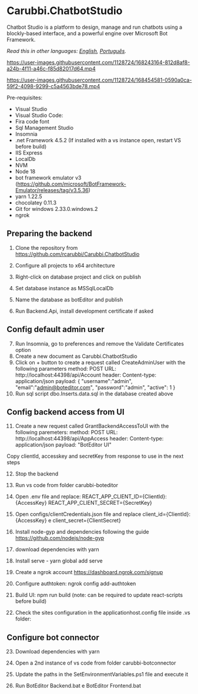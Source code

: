 # Carubbi.ChatbotStudio
Chatbot Studio is a platform to design, manage and run chatbots using a blockly-based interface, and a powerful engine over Microsoft Bot Framework. 

*Read this in other languages: [English](README.md), [Português](README.pt-br.md).*

https://user-images.githubusercontent.com/1128724/168243164-812d8af8-a24b-4f11-a46c-f85d82017d64.mp4


https://user-images.githubusercontent.com/1128724/168454581-0590a0ca-59f2-4098-9299-c5a4563bde78.mp4


Pre-requisites:
* Visual Studio
* Visual Studio Code: 
* Fira code font
* Sql Management Studio
* Insomnia
* .net Framework 4.5.2 (If installed with a vs instance open, restart VS before build)
* IIS Express
* LocalDb
* NVM
* Node 18
* bot framework emulator v3 (https://github.com/microsoft/BotFramework-Emulator/releases/tag/v3.5.36)
* yarn 1.22.5
* chocolatey 0.11.3
* Git for windows 2.33.0.windows.2
* ngrok

## Preparing the backend

1. Clone the repository from https://github.com/rcarubbi/Carubbi.ChatbotStudio
2. Configure all projects to x64 architecture

3. Right-click on database project and click on publish
4. Set database instance as MSSqlLocalDb 
5. Name the database as botEditor and publish 
6. Run Backend.Api, install development certificate if asked

## Config default admin user

7. Run Insomnia, go to preferences and remove the Validate Certificates option 
8. Create a new document as Carubbi.ChatbotStudio
9. Click on + button to create a request called CreateAdminUser with the following parameters
method: POST
URL: http://localhost:44398/api/Account
header: Content-type: application/json
payload: 
{
	"username":"admin",
	"email":"admin@boteditor.com",
	"password":"admin",
	"active": 1
}
10. Run sql script dbo.Inserts.data.sql in the database created above

## Config backend access from UI

11. Create a new request called GrantBackendAccessToUI with the following paremeters:
method: POST
URL: http://localhost:44398/api/AppAccess
header: Content-type: application/json
payload: "BotEditor UI"

Copy clientId, accesskey and secretKey from response to use in the next steps

12. Stop the backend
13. Run vs code from folder carubbi-boteditor
14. Open .env file and replace:
REACT_APP_CLIENT_ID={ClientId}:{AccessKey} 
REACT_APP_CLIENT_SECRET={SecretKey}

15. Open configs/clientCredentials.json file and replace client_id={ClientId}:{AccessKey} e client_secret={ClientSecret}
16. Install node-gyp and dependencies following the guide https://github.com/nodejs/node-gyp
17. download dependencies with yarn
18. Install serve - yarn global add serve
19. Create a ngrok account https://dashboard.ngrok.com/signup
20. Configure authtoken: ngrok config add-authtoken <TOKEN>
21. Build UI: npm run build (note: can be required to update react-scripts before build)
22. Check the sites configuration in the applicationhost.config file inside .vs folder:
 <sites>
             <site name="Carubbi.BotEditor.SamplesApi" id="1">
                <application path="/" applicationPool="Clr4IntegratedAppPool">
                    <virtualDirectory path="/" physicalPath="C:\Users\rcaru\source\repos\Carubbi.ChatbotStudio\Carubbi.BotEditor.SamplesApi" />
                </application>
                <bindings>
                    <binding protocol="https" bindingInformation="*:44325:localhost" />
                    <binding protocol="http" bindingInformation="*:54401:localhost" />
                </bindings>
            </site>
            <site name="Carubbi.BotEditor.Api" id="2">
                <application path="/" applicationPool="Clr4IntegratedAppPool">
                    <virtualDirectory path="/" physicalPath="C:\Users\rcaru\source\repos\Carubbi.ChatbotStudio\Carubbi.BotEditor.Api" />
                </application>
                <bindings>
                    <binding protocol="http" bindingInformation="*:3979:localhost" />
                    <binding protocol="https" bindingInformation="*:44332:localhost" />
                </bindings>
            </site>
            <site name="Carubbi.BotEditor.Backend.Api" id="3">
                <application path="/" applicationPool="Clr4IntegratedAppPool">
                    <virtualDirectory path="/" physicalPath="C:\Users\rcaru\source\repos\Carubbi.ChatbotStudio\Carubbi.BotEditor.Backend.Api" />
                </application>
                <bindings>
                    <binding protocol="https" bindingInformation="*:44398:localhost" />
                    <binding protocol="http" bindingInformation="*:60819:localhost" />
                </bindings>
            </site>
            <site name="Carubbi.BotEditor.UI" id="4">
                <application path="/" applicationPool="Clr4IntegratedAppPool">
                    <virtualDirectory path="/" physicalPath="C:\Users\rcaru\source\repos\Carubbi.ChatbotStudio\Carubbi.BotEditor.UI" />
                </application>
                <bindings>
                    <binding protocol="https" bindingInformation="*:44354:localhost" />
                    <binding protocol="http" bindingInformation="*:53080:localhost" />
                </bindings>
            </site>


## Configure bot connector

23. Download dependencies with yarn
24. Open a 2nd instance of vs code from folder carubbi-botconnector

25. Update the paths in the SetEnvironmentVariables.ps1 file and execute it
26. Run BotEditor Backend.bat e BotEditor Frontend.bat
